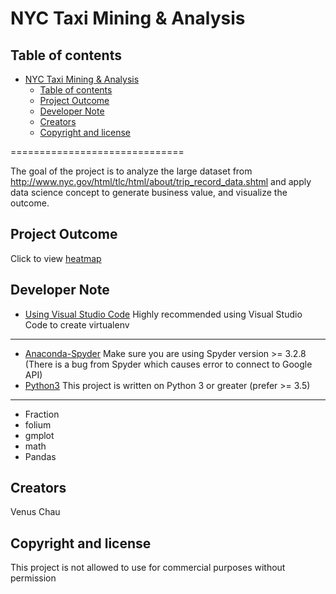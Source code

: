 # NYC Taxi Mining & Analysis

## Table of contents

- [NYC Taxi Mining & Analysis](#nyc-taxi-mining--analysis)
    - [Table of contents](#table-of-contents)
    - [Project Outcome](#project-outcome)
    - [Developer Note](#developer-note)
    - [Creators](#creators)
    - [Copyright and license](#copyright-and-license)

==============================

The goal of the project is to analyze the large dataset from http://www.nyc.gov/html/tlc/html/about/trip_record_data.shtml and apply data science concept to generate business value, and visualize the outcome.

## Project Outcome

Click to view [heatmap](https://vc2000.github.io/NYC_taxi_trip/heatmap/)

## Developer Note

* [Using Visual Studio Code](https://visual-studio-code.en.softonic.com/)
Highly recommended using Visual Studio Code to create virtualenv
---
* [Anaconda-Spyder](https://www.anaconda.com/)
Make sure you are using Spyder version >= 3.2.8 (There is a bug from Spyder which causes error to connect to Google API)
* [Python3](https://docs.python.org/3/)
This project is written on Python 3 or greater (prefer >= 3.5)
---
- Fraction
- folium
- gmplot
- math
- Pandas
## Creators

Venus Chau

## Copyright and license

This project is not allowed to use for commercial purposes without permission
